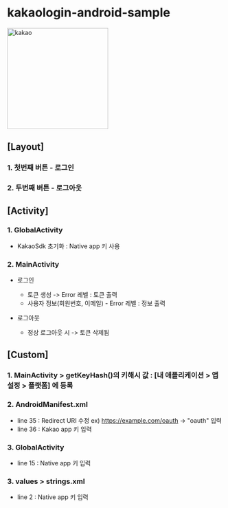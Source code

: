 # kakaologin-android-sample

<img width="235" alt="kakao" src="https://user-images.githubusercontent.com/46569798/116001197-39998180-a62e-11eb-9d06-24e1c895fb06.png">

## [Layout]
### 1. 첫번째 버튼 - 로그인
### 2. 두번째 버튼 - 로그아웃

## [Activity]
### 1. GlobalActivity
- KakaoSdk 초기화 : Native app 키 사용

### 2. MainActivity
- 로그인
  - 토큰 생성 -> Error 레벨 : 토큰 출력
  - 사용자 정보(회원번호, 이메일) - Error 레벨 : 정보 출력
  
- 로그아웃
  - 정상 로그아웃 시 -> 토큰 삭제됨

## [Custom]
### 1. MainActivity > getKeyHash()의 키해시 값 : [내 애플리케이션 > 앱 설정 > 플랫폼] 에 등록

### 2. AndroidManifest.xml 
- line 35 : Redirect URI 수정
  ex) https://example.com/oauth -> "oauth" 입력
- line 36 : Kakao app 키 입력

### 3. GlobalActivity 
- line 15 : Native app 키 입력

### 3. values > strings.xml
- line 2 : Native app 키 입력

